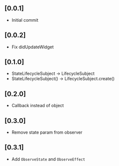 ## [0.0.1]

* Initial commit

## [0.0.2]

* Fix didUpdateWidget

## [0.1.0]

* StateLifecycleSubject -> LifecycleSubject
* StateLifecycleSubject() -> LifecycleSubject.create()

## [0.2.0]

* Callback instead of object

## [0.3.0]

* Remove state param from observer

## [0.3.1]

* Add `ObserveState` and `ObserveEffect`
